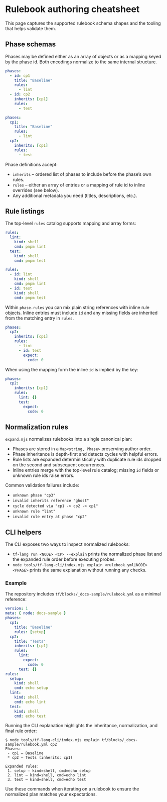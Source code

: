 # Rulebook authoring cheatsheet

This page captures the supported rulebook schema shapes and the tooling that
helps validate them.

## Phase schemas

Phases may be defined either as an array of objects or as a mapping keyed by the
phase id. Both encodings normalize to the same internal structure.

```yaml
phases:
  - id: cp1
    title: "Baseline"
    rules:
      - lint
  - id: cp2
    inherits: [cp1]
    rules:
      - test
```

```yaml
phases:
  cp1:
    title: "Baseline"
    rules:
      - lint
  cp2:
    inherits: [cp1]
    rules:
      - test
```

Phase definitions accept:

- `inherits` – ordered list of phases to include before the phase’s own rules.
- `rules` – either an array of entries or a mapping of rule id to inline
  overrides (see below).
- Any additional metadata you need (titles, descriptions, etc.).

## Rule listings

The top-level `rules` catalog supports mapping and array forms:

```yaml
rules:
  lint:
    kind: shell
    cmd: pnpm lint
  test:
    kind: shell
    cmd: pnpm test
```

```yaml
rules:
  - id: lint
    kind: shell
    cmd: pnpm lint
  - id: test
    kind: shell
    cmd: pnpm test
```

Within `phase.rules` you can mix plain string references with inline rule
objects. Inline entries must include `id` and any missing fields are inherited
from the matching entry in `rules`.

```yaml
phases:
  cp2:
    inherits: [cp1]
    rules:
      - lint
      - id: test
        expect:
          code: 0
```

When using the mapping form the inline `id` is implied by the key:

```yaml
phases:
  cp2:
    inherits: [cp1]
    rules:
      lint: {}
      test:
        expect:
          code: 0
```

## Normalization rules

`expand.mjs` normalizes rulebooks into a single canonical plan:

- Phases are stored in a `Map<string, Phase>` preserving author order.
- Phase inheritance is depth-first and detects cycles with helpful errors.
- Rule lists are expanded deterministically with duplicate rule ids dropped on
  the second and subsequent occurrences.
- Inline entries merge with the top-level rule catalog; missing `id` fields or
  unknown rule ids raise errors.

Common validation failures include:

- `unknown phase "cp3"`
- `invalid inherits reference "ghost"`
- `cycle detected via "cp1 -> cp2 -> cp1"`
- `unknown rule "lint"`
- `invalid rule entry at phase "cp2"`

## CLI helpers

The CLI exposes two ways to inspect normalized rulebooks:

- `tf-lang run <NODE> <CP> --explain` prints the normalized phase list and the
  expanded rule order before executing probes.
- `node tools/tf-lang-cli/index.mjs explain <rulebook.yml|NODE> <PHASE>` prints
  the same explanation without running any checks.

### Example

The repository includes `tf/blocks/_docs-sample/rulebook.yml` as a minimal
reference:

```yaml
version: 1
meta: { node: docs-sample }
phases:
  cp1:
    title: "Baseline"
    rules: [setup]
  cp2:
    title: "Tests"
    inherits: [cp1]
    rules:
      lint:
        expect:
          code: 0
      test: {}
rules:
  setup:
    kind: shell
    cmd: echo setup
  lint:
    kind: shell
    cmd: echo lint
  test:
    kind: shell
    cmd: echo test
```

Running the CLI explanation highlights the inheritance, normalization, and final
rule order:

```
$ node tools/tf-lang-cli/index.mjs explain tf/blocks/_docs-sample/rulebook.yml cp2
Phases:
 - cp1 — Baseline
 * cp2 — Tests (inherits: cp1)

Expanded rules:
 1. setup — kind=shell, cmd=echo setup
 2. lint — kind=shell, cmd=echo lint
 3. test — kind=shell, cmd=echo test
```

Use these commands when iterating on a rulebook to ensure the normalized plan
matches your expectations.
